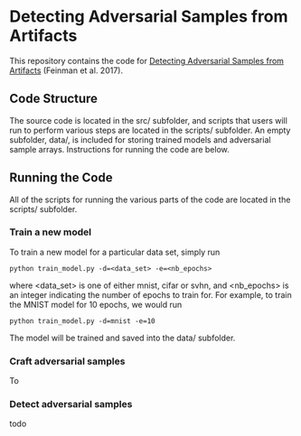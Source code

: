 # Detecting Adversarial Samples from Artifacts
This repository contains the code for [Detecting Adversarial Samples from
Artifacts](https://arxiv.org/abs/1703.00410) (Feinman et al. 2017).

## Code Structure
The source code is located in the src/ subfolder, and scripts that users will
run to perform various steps are located in the scripts/ subfolder. An empty
subfolder, data/, is included for storing trained models and adversarial sample
arrays. Instructions for running the code are below.

## Running the Code
All of the scripts for running the various parts of the code are located
in the scripts/ subfolder.

### Train a new model
To train a new model for a particular data set, simply run

    python train_model.py -d=<data_set> -e=<nb_epochs>

where <data_set> is one of either mnist, cifar or svhn, and <nb_epochs>
is an integer indicating the number of epochs to train for. For example,
to train the MNIST model for 10 epochs, we would run

    python train_model.py -d=mnist -e=10

The model will be trained and saved into the data/ subfolder.

### Craft adversarial samples
To

### Detect adversarial samples
todo
